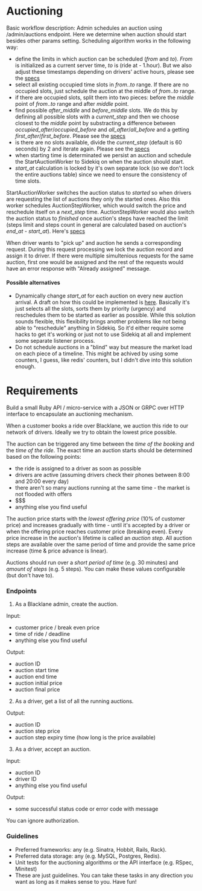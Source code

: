 # Auctioning

Basic workflow description:
Admin schedules an auction using /admin/auctions endpoint.
Here we determine when auction should start besides other params setting.
Scheduling algorithm works in the following way:
- define the limits in which auction can be scheduled (_from_ and _to_). _From_ is initialized as a current server time, _to_ is (ride at - 1.hour). But we also adjust these timestamps depending on drivers' active hours, please see the  [specs](https://github.com/sdzyba/auctioning-api/blob/master/spec/services/scheduling/resolver_spec.rb#L132)
- select all existing occupied time slots in _from_.._to_ range. If there are no occupied slots, just schedule the auction at the middle of _from_.._to_ range.
- if there are occupied slots, split them into two pieces: before the _middle_ point of _from_.._to_ range and after _middle_ point.
- find possible _after_middle_ and _before_middle_ slots. We do this by defining all possible slots with a _current_step_ and then we choose closest to the _middle_ point by substracting a difference between _occupied_after_/_occupied_before_ and _all_after_/_all_before_ and a getting _first_after_/_first_before_. Please see the  [specs](https://github.com/sdzyba/auctioning-api/blob/master/spec/services/scheduling/resolver_spec.rb#L16)
- is there are no slots available, divide the _current_step_ (default is 60 seconds) by 2 and iterate again. Please see the  [specs](https://github.com/sdzyba/auctioning-api/blob/master/spec/services/scheduling/resolver_spec.rb#L90)
- when starting time is determinated we persist an auction and schedule the StartAuctionWorker to Sidekiq on when the auction should start.
- _start_at_ calculation is locked by it's own separate lock (so we don't lock the entire auctions table) since we need to ensure the consistency of time slots.

StartAuctionWorker switches the auction status to _started_ so when drivers are requesting the list of auctions they only the started ones. Also this worker schedules AuctionStepWorker, which would switch the price and reschedule itself on a _next_step_ time. AuctionStepWorker would also switch the auction status to _finished_ once auction's steps have reached the limit (steps limit and steps count in general are calculated based on auction's _end_at_ - _start_at_). Here's [specs](https://github.com/sdzyba/auctioning-api/blob/master/spec/workers/auction_step_worker_spec.rb)

When driver wants to "pick up" and auction he sends a corresponding request. During this request processing we lock the auction record and assign it to driver. If there were multiple simultenious requests for the same auction, first one would be assigned and the rest of the requests would have an error response with "Already assigned" message.

#### Possible alternatives
- Dynamically change _start_at_ for each auction on every new auction arrival. A draft on how this could be implemented is [here](https://github.com/sdzyba/auctioning-api/blob/master/lib/dynamic_resolver.rb). Basically it's just selects all the slots, sorts them by priority (urgency) and reschedules them to be started as earlier as possible. While this solution sounds flexible, this flexibility brings another problems like not being able to "reschedule" anything in Sidekiq. So it'd either require some hacks to get it's working or just not to use Sidekiq at all and implement some separate listener process.
- Do not schedule auctions in a "blind" way but measure the market load on each piece of a timeline. This might be achived by using some counters, I guess, like redis' counters, but I didn't dive into this solution enough.

# Requirements

Build a small Ruby API / micro-service with a JSON or GRPC over HTTP interface to encapsulate an auctioning mechanism.

When a customer books a ride over Blacklane, we auction this ride to our network of drivers. Ideally we try to obtain the lowest price possible.

The auction can be triggered any time between the *time of the booking* and the *time of the ride*. The exact time an auction starts should be determined based on the following points:

- the ride is assigned to a driver as soon as possible
- drivers are active (assuming drivers check their phones between 8:00 and 20:00 every day)
- there aren't so many auctions running at the same time - the market is not flooded with offers
- $$$
- anything else you find useful

The auction price starts with the *lowest offering price* (10% of customer price) and increases gradually with time - until it's accepted by a driver or when the offering price reaches customer price (breaking even). Every price increase in the auction's lifetime is called an *auction step*. All auction steps are available over the same period of time and provide the same price increase (time & price advance is linear).

Auctions should run over a *short period of time* (e.g. 30 minutes) and *amount of steps* (e.g. 5 steps). You can make these values configurable (but don't have to).

### Endpoints

1. As a Blacklane admin, create the auction.

  Input:
  - customer price / break even price
  - time of ride / deadline
  - anything else you find useful

  Output:
  - auction ID
  - auction start time
  - auction end time
  - auction initial price
  - auction final price

2. As a driver, get a list of all the running auctions.

  Output:
  - auction ID
  - auction step price
  - auction step expiry time (how long is the price available)

3. As a driver, accept an auction.

  Input:
  - auction ID
  - driver ID
  - anything else you find useful

  Output:
  - some successful status code or error code with message

You can ignore authorization.

### Guidelines

- Preferred frameworks: any (e.g. Sinatra, Hobbit, Rails, Rack).
- Preferred data storage: any (e.g. MySQL, Postgres, Redis).
- Unit tests for the auctioning algorithms or the API interface (e.g. RSpec, Minitest)
- These are just guidelines. You can take these tasks in any direction you want as long as it makes sense to you. Have fun!

